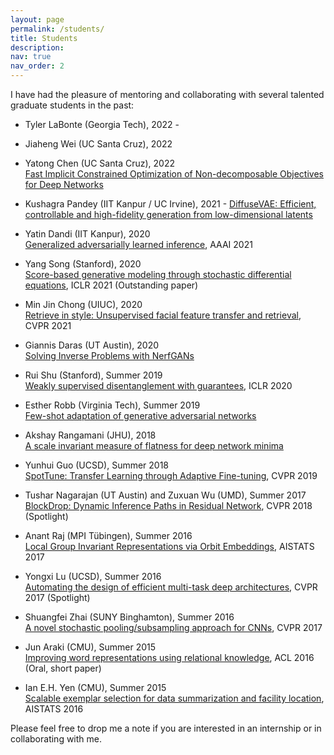 ```yaml
---
layout: page
permalink: /students/
title: Students
description: 
nav: true
nav_order: 2
---
```


I have had the pleasure of mentoring and collaborating with several talented graduate students in the past:  


- Tyler LaBonte (Georgia Tech), 2022 -

- Jiaheng Wei (UC Santa Cruz), 2022   

- Yatong Chen (UC Santa Cruz), 2022   
[Fast Implicit Constrained Optimization of Non-decomposable Objectives for Deep Networks](https://openreview.net/forum?id=u8kFmPafOc)   

- Kushagra Pandey (IIT Kanpur / UC Irvine), 2021 - 
[DiffuseVAE: Efficient, controllable and high-fidelity generation from low-dimensional latents](http://arxiv.org/abs/2201.00308)   

- Yatin Dandi (IIT Kanpur), 2020    
[Generalized adversarially learned inference](http://arxiv.org/abs/2006.08089), AAAI 2021   

- Yang Song (Stanford), 2020   
[Score-based generative modeling through stochastic differential equations](http://arxiv.org/abs/2011.13456), ICLR 2021 (Outstanding paper)  

- Min Jin Chong (UIUC), 2020   
[Retrieve in style: Unsupervised facial feature transfer and retrieval](http://arxiv.org/abs/2107.06256), CVPR 2021   

- Giannis Daras (UT Austin), 2020  
[Solving Inverse Problems with NerfGANs](http://arxiv.org/abs/2112.09061)  

- Rui Shu (Stanford), Summer 2019  
[Weakly supervised disentanglement with guarantees](http://arxiv.org/abs/1910.09772), ICLR 2020  

- Esther Robb (Virginia Tech), Summer 2019   
[Few-shot adaptation of generative adversarial networks](http://arxiv.org/abs/2010.11943)  

- Akshay Rangamani (JHU), 2018   
[A scale invariant measure of flatness for deep network minima](http://arxiv.org/abs/1902.02434)  

- Yunhui Guo (UCSD), Summer 2018  
[SpotTune: Transfer Learning through Adaptive Fine-tuning](https://arxiv.org/abs/1811.08737), CVPR 2019  

- Tushar Nagarajan (UT Austin) and Zuxuan Wu (UMD), Summer 2017   
[BlockDrop: Dynamic Inference Paths in Residual Network](shttps://arxiv.org/abs/1711.08393), CVPR 2018 (Spotlight)

- Anant Raj (MPI Tübingen), Summer 2016  
[Local Group Invariant Representations via Orbit Embeddings](https://arxiv.org/abs/1612.01988), AISTATS 2017 

- Yongxi Lu (UCSD), Summer 2016   
[Automating the design of efficient multi-task deep architectures](https://arxiv.org/abs/1611.05377), CVPR 2017 (Spotlight)   

- Shuangfei Zhai (SUNY Binghamton), Summer 2016  
[A novel stochastic pooling/subsampling approach for CNNs](https://arxiv.org/abs/1611.05138), CVPR 2017   

- Jun Araki (CMU), Summer 2015  
[Improving word representations using relational knowledge](https://aclanthology.org/P16-2082/), ACL 2016 (Oral, short paper)  

- Ian E.H. Yen (CMU), Summer 2015   
[Scalable exemplar selection for data summarization and facility location](https://proceedings.mlr.press/v51/yen16.html), AISTATS 2016   


Please feel free to drop me a note if you are interested in an internship or in collaborating with me.

